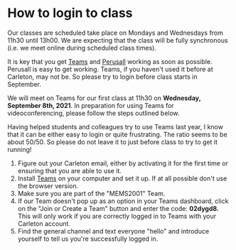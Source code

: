 # How to login to class

Our classes are scheduled take place on Mondays and Wednesdays from 11h30 until 13h00. We are expecting that the class will be fully synchronous \(i.e. we meet online during scheduled class times\). 

 It is key that you get [Teams](syllabus/digital-tools/ms-teams/) and [Perusall](syllabus/digital-tools/perusall/) working as soon as possible. Perusall is easy to get working. Teams, if you haven't used it before at Carleton, may not be. So please try to login before class starts in September.

We will meet on Teams for our first class at 11h30 on **Wednesday, September 8th, 2021**. In preparation for using Teams for videoconferencing, please follow the steps outlined below.

Having helped students and colleagues try to use Teams last year, I know that it can be either easy to login or quite frustrating. The ratio seems to be about 50/50. So please do not leave it to just before class to try to get it running!

1. Figure out your Carleton email, either by activating it for the first time or ensuring that you are able to use it.
2. ​Install [Teams](syllabus/digital-tools/ms-teams/) on your computer and set it up. If at all possible don't use the browser version.
3. Make sure you are part of the "MEMS2001" Team.
4. If our Team doesn't pop up as an option in your Teams dashboard, click on the "Join or Create a Team" button and enter the code: **02dygd8.** This will only work if you are correctly logged in to Teams with your Carleton account.
5. Find the general channel and text everyone "hello" and introduce yourself to tell us you're successfully logged in.

